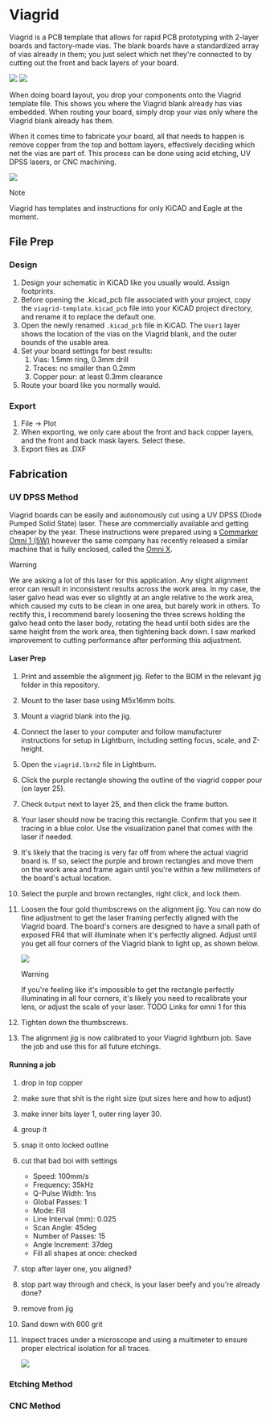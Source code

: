 # Viagrid

Viagrid is a PCB template that allows for rapid PCB prototyping with 2-layer boards and factory-made vias. The blank boards have a standardized array of vias already in them; you just select which net they're connected to by cutting out the front and back layers of your board.

![](img/vg_blank.JPG)
![](img/vg_cut.JPG)

When doing board layout, you drop your components onto the Viagrid template file. This shows you where the Viagrid blank already has vias embedded. When routing your board, simply drop your vias only where the Viagrid blank already has them.

When it comes time to fabricate your board, all that needs to happen is remove copper from the top and bottom layers, effectively deciding which net the vias are part of. This process can be done using acid etching, UV DPSS lasers, or CNC machining.

![](img/vg_assembled.JPG)

> [!NOTE]
> Viagrid has templates and instructions for only KiCAD and Eagle at the moment.

## File Prep

### Design

1. Design your schematic in KiCAD like you usually would. Assign footprints.
2. Before opening the .kicad_pcb file associated with your project, copy the `viagrid-template.kicad_pcb` file into your KiCAD project directory, and rename it to replace the default one.
3. Open the newly renamed `.kicad_pcb` file in KiCAD. The `User1` layer shows the location of the vias on the Viagrid blank, and the outer bounds of the usable area.
4. Set your board settings for best results:
   1. Vias: 1.5mm ring, 0.3mm drill
   2. Traces: no smaller than 0.2mm
   3. Copper pour: at least 0.3mm clearance
5. Route your board like you normally would.

### Export

1. File -> Plot
2. When exporting, we only care about the front and back copper layers, and the front and back mask layers. Select these.
3. Export files as .DXF

## Fabrication

### UV DPSS Method

Viagrid boards can be easily and autonomously cut using a UV DPSS (Diode Pumped Solid State) laser. These are commercially available and getting cheaper by the year. These instructions were prepared using a [Commarker Omni 1 (5W)](https://store.commarker.com/products/omni-1-uv-laser-engraver) however the same company has recently released a similar machine that is fully enclosed, called the [Omni X](https://store.commarker.com/products/omni-x-uv-laser-engraver).

> [!WARNING]
> We are asking a lot of this laser for this application. Any slight alignment error can result in inconsistent results across the work area.
> In my case, the laser galvo head was ever so slightly at an angle relative to the work area, which caused my cuts to be clean in one area, but barely work in others.
> To rectify this, I recommend barely loosening the three screws holding the galvo head onto the laser body, rotating the head until both sides are the same height from the work area, then tightening back down. I saw marked improvement to cutting performance after performing this adjustment.

#### Laser Prep

1. Print and assemble the alignment jig. Refer to the BOM in the relevant jig folder in this repository.
2. Mount to the laser base using M5x16mm bolts.
3. Mount a viagrid blank into the jig.
4. Connect the laser to your computer and follow manufacturer instructions for setup in Lightburn, including setting focus, scale, and Z-height.
5. Open the `viagrid.lbrn2` file in Lightburn.
6. Click the purple rectangle showing the outline of the viagrid copper pour (on layer 25).
7. Check `Output` next to layer 25, and then click the frame button.
8. Your laser should now be tracing this rectangle. Confirm that you see it tracing in a blue color. Use the visualization panel that comes with the laser if needed.
9. It's likely that the tracing is very far off from where the actual viagrid board is. If so, select the purple and brown rectangles and move them on the work area and frame again until you're within a few millimeters of the board's actual location.
10. Select the purple and brown rectangles, right click, and lock them.
11. Loosen the four gold thumbscrews on the alignment jig. You can now do fine adjustment to get the laser framing perfectly aligned with the Viagrid board. The board's corners are designed to have a small path of exposed FR4 that will illuminate when it's perfectly aligned. Adjust until you get all four corners of the Viagrid blank to light up, as shown below.

    ![](img/tracing.gif)

    > [!WARNING]
    > If you're feeling like it's impossible to get the rectangle perfectly illuminating in all four corners, it's likely you need to recalibrate your lens, or adjust the scale of your laser. TODO Links for omni 1 for this

12. Tighten down the thumbscrews.
13. The alignment jig is now calibrated to your Viagrid lightburn job. Save the job and use this for all future etchings.

#### Running a job

1. drop in top copper
2. make sure that shit is the right size (put sizes here and how to adjust)
3. make inner bits layer 1, outer ring layer 30.
4. group it
5. snap it onto locked outline
6. cut that bad boi with settings

    - Speed: 100mm/s
    - Frequency: 35kHz
    - Q-Pulse Width: 1ns
    - Global Passes: 1
    - Mode: Fill
    - Line Interval (mm): 0.025
    - Scan Angle: 45deg
    - Number of Passes: 15
    - Angle Increment: 37deg
    - Fill all shapes at once: checked

7. stop after layer one, you aligned?
8. stop part way through and check, is your laser beefy and you're already done?
9. remove from jig
10. Sand down with 600 grit
11. Inspect traces under a microscope and using a multimeter to ensure proper electrical isolation for all traces.

    ![](img/trace_CU.JPG)

### Etching Method

### CNC Method
